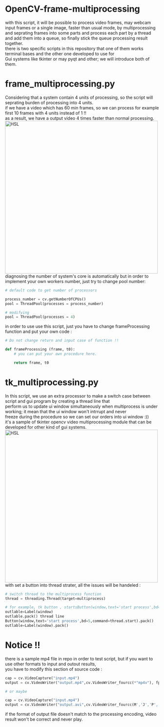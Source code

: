 # OpenCV-frame-multiprocessing
with this script, it will be possible to process video frames, may webcam input frames or a single image,
faster than usual mode, by multiprocessing and seprating frames into some parts and process each part by a thread and add
them into a queue, so finally stick the queue processing result together.\
there is two specific scripts in this repository that one of them works terminal bases and the other one developed to use for\
Gui systems like tkinter or may pyqt and other; we will introduce both of them.

# frame_multiprocessing.py
Considering that a system contain 4 units of processing, so the script will seprating burden of processing into 4 units.\
if we have a video which has 60 min frames, so we can process for example first 10 frames with 4 units instead of 1 !!\
as a result, we have a output video 4 times faster than normal processing.
<a href="https://github.com/maze80/Soccer-Robot-Playground"><img src="https://s2.uupload.ir/files/screenshot_from_2023-03-03_17-43-33_bt4.png" alt="HSL" width="500"></a> \
diagnosing the number of system's core is automatically but in order to implement your own workers number, just try to change pool number: 
```python
# default code to get number of processors

process_number = cv.getNumberOfCPUs()
pool = ThreadPool(processes = process_number)
```
```python
# modifying
pool = ThreadPool(processes = 4)
```
in order to use use this script, just you have to change frameProcessing function and put your own code :
```python
# Do not change return and input case of function !!

def frameProcessing (frame, t0):
    # you can put your own procedure here.

    return frame, t0
```

# tk_multiprocessing.py
In this script, we use an extra processor to make a switch case between script and gui program by creating a thread line that \
perform us to update ui window simultaneously when multiprocess is under working; it mean that the ui window won't intrrupt and never \
freeze during the procedure so we can set our orders into ui window :)) \
it's a sample of tkinter opencv video multiprocessing module that can be developed for other kind of gui systems. \
<a href="https://github.com/maze80/Soccer-Robot-Playground"><img src="https://s2.uupload.ir/files/screenshot_from_2023-03-03_18-20-48_auvd.png" alt="HSL" width="500"></a> \
with set a button into thread strater, all the issues will be handeled :
```python
# switch thread to the multiprocess function
thread = threading.Thread(target=multiprocess)

# for example, tk button , startsButton(window,text='start process',bd=5,command=thread.start).pack()
outlable=Label(window)
outlable.pack() thread line
Button(window,text='start process',bd=5,command=thread.start).pack()
outlable=Label(window).pack()
```

# Notice !!
there is a sample mp4 file in repo in order to test script, but if you want to use other formats to input and outout results, \
you have to modify this section of source code :
```python
cap = cv.VideoCapture("input.mp4")   
output = cv.VideoWriter("output.mp4",cv.VideoWriter_fourcc(*"mp4v"), fps, (width, height))  

# or maybe

cap = cv.VideoCapture("input.mp4")   
output = cv.VideoWriter("output.avi",cv.VideoWriter_fourcc(M','J','P','G'), fps, (width, height)) 
```
if the format of output file doesn't match to the processing encoding, video result won't be correct and never play.
